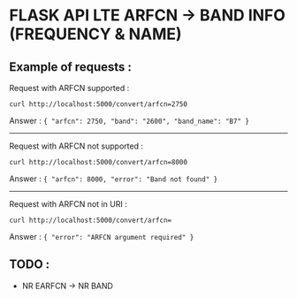 # FLASK API LTE ARFCN -> BAND INFO (FREQUENCY & NAME)

## Example of requests :
Request with ARFCN supported : 

  `curl http://localhost:5000/convert/arfcn=2750`

Answer :
  `{ "arfcn": 2750, "band": "2600", "band_name": "B7" }`
___
Request with ARFCN not supported : 

  `curl http://localhost:5000/convert/arfcn=8000`

Answer :
    `{ "arfcn": 8000, "error": "Band not found" }`
___
Request with ARFCN not in URI : 

  `curl http://localhost:5000/convert/arfcn=` 

Answer : 
    `{ "error": "ARFCN argument required" }`

## TODO :
- NR EARFCN -> NR BAND